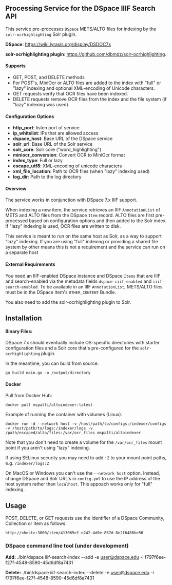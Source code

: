 
## Processing Service for the DSpace IIIF Search API
This service pre-processes `DSpace` METS/ALTO files for indexing by the `solr-ocrhighlighting` Solr plugin. 

**DSpace**: https://wiki.lyrasis.org/display/DSDOC7x

**solr-ocrhighlighting plugin**: https://github.com/dbmdz/solr-ocrhighlighting. 

#### Supports
* GET, POST, and DELETE methods
* For POST's, MiniOcr or ALTO files are added to the index with "full" or "lazy" indexing and optional XML-encoding of Unicode characters.
* GET requests verify that OCR files have been indexed.
* DELETE requests remove OCR files from the index and the file system (if "lazy" indexing was used).

#### Configuration Options
* **http_port**: listen port of service
* **ip_whitelist**: IPs that are allowed access
* **dspace_host**: Base URL of the DSpace service
* **solr_url**: Base URL of the Solr service
* **solr_core**: Solr core ("word_highlighting")
* **miniocr_conversion**: Convert OCR to MiniOcr format
* **index_type**: Full or lazy
* **escape_utf8**: XML-encoding of unicode characters
* **xml_file_location**: Path to OCR files (when "lazy" indexing used)
* **log_dir**: Path to the log directory

#### Overview
The service works in conjunction with DSpace 7.x IIIF support. 

When indexing a new item, the service retrieves an IIIF `AnnotationList` of METS and ALTO files from the 
DSpace `Item` record. ALTO files are first pre-processed based on configuration options and then added to the Solr index. 
If "lazy" indexing is used, OCR files are written to disk.

This service is meant to run on the same host as Solr, as a way to support "lazy" indexing. If you are using "full" indexing
or providing a shared file system by other means this is not a requirement and the service can run on a separate host


#### External Requirements
You need an IIIF-enabled DSpace instance and DSpace `Items` that are IIIF and search-enabled via the metadata fields
`dspace-iiif-enabled` and `iiif-search-enabled`. To be available in an IIIF `AnnotationList`, METS/ALTO files must be
in the DSpace Item's `OTHER_CONTENT` Bundle.

You also need to add the solr-ocrhighlighting plugin to Solr.


## Installation

#### Binary Files:

DSpace 7.x should eventually include OS-specific directories with starter configuration files and a Solr core that's pre-configured for the `solr-ocrhighlighting` plugin.

In the meantime, you can build from source.

`go build main.go -o /output/directory`

#### Docker

Pull from Docker Hub:

`docker pull mspalti/altoindexer:latest`

Example of running the container with volumes (Linux).

`docker run -d --network host -v /host/path/to/configs:/indexer/configs -v /host/path/to/logs:/indexer/logs -v /path/escaped/alto/files:/var/ocr_files mspalti/altoindexer`

Note that you don't need to create a volume for the `/var/ocr_files` mount point if you aren't using "lazy" indexing. 

If using SELinux security you may need to add `:Z` to your mount point paths, e.g. `/indexer/logs:Z`

On MacOS or Windows you can't use the `--network host` option. Instead, change DSpace and Solr URL's in 
`config.yml` to use the IP address of the host system rather than `localhost`. This appoach works only for "full"
indexing. 


## Usage

POST, DELETE, or GET requests use the identifier of a DSpace Community, Collection or Item as follows: 

`http://<host>:3000/item/413065ef-e242-4d0e-867d-8e2f6486be56`

### DSpace command line tool (under development)

**Add:**
./bin/dspace iiif-search-index --add -e user@dspace.edu -i f797f6ee-f27f-4548-8590-45d6df8a7431

**Delete:**
./bin/dspace iiif-search-index --delete -e user@dspace.edu -i f797f6ee-f27f-4548-8590-45d6df8a7431




